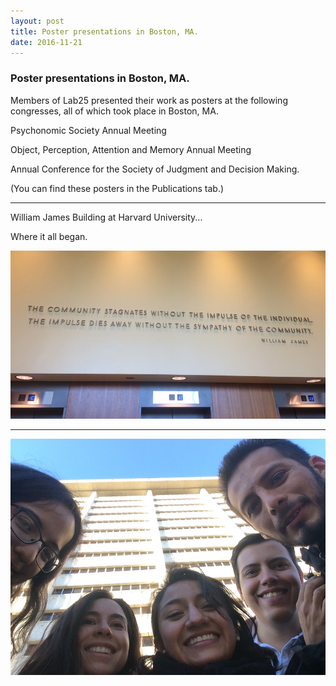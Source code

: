 ```yaml
---
layout: post
title: Poster presentations in Boston, MA. 
date: 2016-11-21
---
```


### Poster presentations in Boston, MA. 

Members of Lab25 presented their work as posters at the following congresses, all of which took place in Boston, MA.

Psychonomic Society Annual Meeting

Object, Perception, Attention and Memory Annual Meeting

Annual Conference for the Society of Judgment and Decision Making.

(You can find these posters in the Publications tab.)

----
William James Building at Harvard University... 

Where it all began. 

![Alt text](/LabPictures/IMG_6081.JPG)

----
![Alt text](/LabPictures/IMG_6089.JPG)

